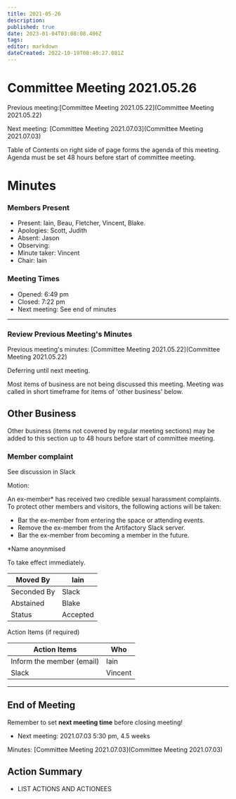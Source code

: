 ```yaml
---
title: 2021-05-26
description: 
published: true
date: 2023-01-04T03:08:08.406Z
tags: 
editor: markdown
dateCreated: 2022-10-19T08:40:27.081Z
---
```


# Committee Meeting 2021.05.26

Previous meeting:[Committee Meeting 2021.05.22](Committee Meeting 2021.05.22)

Next meeting: [Committee Meeting 2021.07.03](Committee Meeting 2021.07.03)

Table of Contents on right side of page forms the agenda of this meeting. Agenda must be set 48 hours before start of committee meeting.

# Minutes

### Members Present

-   Present: Iain, Beau, Fletcher, Vincent, Blake.
-   Apologies: Scott, Judith
-   Absent: Jason
-   Observing:
-   Minute taker: Vincent
-   Chair: Iain

### Meeting Times

-   Opened: 6:49 pm
-   Closed: 7:22 pm
-   Next meeting: See end of minutes

------------------------------------------------------------------------

### Review Previous Meeting's Minutes

Previous meeting's minutes: [Committee Meeting 2021.05.22](Committee Meeting 2021.05.22)

Deferring until next meeting.

Most items of business are not being discussed this meeting. Meeting was called in short timeframe for items of 'other business' below.

## Other Business

Other business (items not covered by regular meeting sections) may be added to this section up to 48 hours before start of committee meeting.

### Member complaint

See discussion in Slack

Motion:

An ex-member\* has received two credible sexual harassment complaints. To protect other members and visitors, the following actions will be taken:

-   Bar the ex-member from entering the space or attending events.
-   Remove the ex-member from the Artifactory Slack server.
-   Bar the ex-member from becoming a member in the future.

\*Name anoynmised

To take effect immediately.

| Moved By    | Iain     |
|-------------|----------|
| Seconded By | Slack    |
| Abstained   | Blake    |
| Status      | Accepted |

Action Items (if required)

| Action Items              | Who     |
|---------------------------|---------|
| Inform the member (email) | Iain    |
| Slack                     | Vincent |

------------------------------------------------------------------------

## End of Meeting

Remember to set **next meeting time** before closing meeting!

-   Next meeting: 2021.07.03 5:30 pm, 4.5 weeks

Minutes: [Committee Meeting 2021.07.03](Committee Meeting 2021.07.03)

## Action Summary

-   LIST ACTIONS AND ACTIONEES
